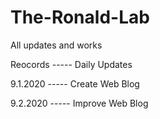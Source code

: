 # The-Ronald-Lab
All updates and works

Reocords ----- Daily Updates

9.1.2020 ----- Create Web Blog

9.2.2020 ----- Improve Web Blog
